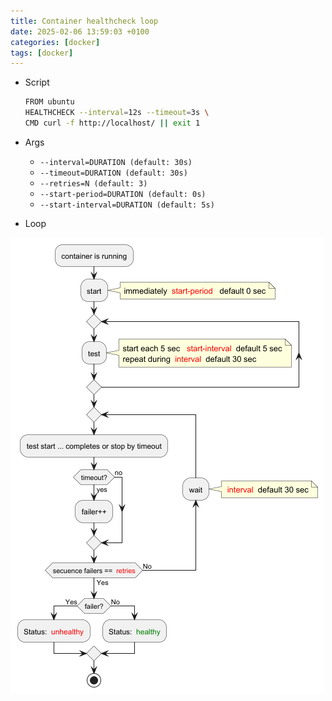 ```yaml
---
title: Container healthcheck loop
date: 2025-02-06 13:59:03 +0100
categories: [docker]
tags: [docker]
---
```


- Script 

	```bash
	FROM ubuntu 
	HEALTHCHECK --interval=12s --timeout=3s \ 
	CMD curl -f http://localhost/ || exit 1 
	```

- Args

	- `--interval=DURATION (default: 30s) `
	- `--timeout=DURATION (default: 30s) `
	- `--retries=N (default: 3) `
	- `--start-period=DURATION (default: 0s) `
	- `--start-interval=DURATION (default: 5s) `

- Loop

![Healthcheck loop](/assets/scheme_healthcheck_loop.png)
